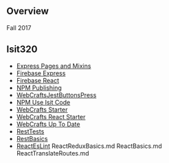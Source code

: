 ## Overview

Fall 2017

## Isit320

- [Express Pages and Mixins][epm]
- [Firebase Express][fe]
- [Firebase React][fr]
- [NPM Publishing][np]
- [WebCraftsJestButtonsPress][wbp]
- [NPM Use Isit Code][uic]
- [WebCrafts Starter][wcs]
- [WebCrafts React Starter][wcr]
- [WebCrafts Up To Date][wcu]
- [RestTests][rt]
- [RestBasics][rb]
- [ReactEsLint][re]
ReactReduxBasics.md
ReactBasics.md
ReactTranslateRoutes.md

[epm]: http://www.ccalvert.net/books/CloudNotes/Assignments/ExpressPagesAndMixins.html
[fe]: http://www.ccalvert.net/books/CloudNotes/Assignments/Firebase/FirebaseExpress.html
[fr]: http://www.ccalvert.net/books/CloudNotes/Assignments/Firebase/FirebaseExpressReact.html
[np]: http://localhost/home/books/CloudNotes/Assignments/NpmPublishing.html
[wbp]: books/CloudNotes/Assignments/WebCrafts/WebCraftsJestButtonsPress.html
[uic]: http://www.ccalvert.net/books/CloudNotes/Assignments/Npm/NpmUseIsitCode.html
[wcs]: http://www.ccalvert.net/books/CloudNotes/Assignments/WebCrafts/ElvenWebCraftsStarter.html
[wcr]: http://www.ccalvert.net/books/CloudNotes/Assignments/WebCrafts/WebCraftsReactStarter.html
[wcu]: http://www.ccalvert.net/books/CloudNotes/Assignments/WebCrafts/WebCraftsUpToDate.html

[rb]: http://www.ccalvert.net/books/CloudNotes/Assignments/React/ReactBasics.html
[re]: http://www.ccalvert.net/books/CloudNotes/Assignments/React/ReactEsLint.html
[rt]: http://www.ccalvert.net/books/CloudNotes/Assignments/React/RestTests.html

